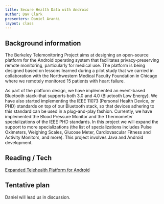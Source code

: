 ```yaml
---
title: Secure Health Data with Android
author: Dav Clark
presenters: Daniel Aranki
layout: class
---
```


## Background information

The Berkeley Telemonitoring Project aims at designing an open-source platform
for the Android operating system that facilitates privacy-preserving remote
monitoring, particularly for medical use. The platform is being designed based
on lessons learned during a pilot study that we carried in collaboration with
the Northwestern Medical Faculty Foundation in Chicago where we remotely
monitored 15 patients with heart failure.

As part of the platform design, we have implemented an event-based Bluetooth
stack–that supports both 3.0 and 4.0 (Bluetooth Low Energy). We have also
started implementing the IEEE 11073 (Personal Health Device, or PHD) standards
on top of our Bluetooth stack, so that devices adhering to this standard can be
used in a plug-and-play fashion. Currently, we have implemented the Blood
Pressure Monitor and the Thermometer specializations of the IEEE PHD standards.
In this project we will expand the support to more specializations (the list of
specializations includes Pulse Oximeters, Weighing Scales, Glucose Meter,
Cardiovascular Fitness and Activity Monitors, and more). This project involves
Java and Android development.

## Reading / Tech

[Expanded Telehealth Platform for
Android](https://www.eecs.berkeley.edu/Pubs/TechRpts/2015/EECS-2015-83.html)

## Tentative plan

Daniel will lead us in discussion.

